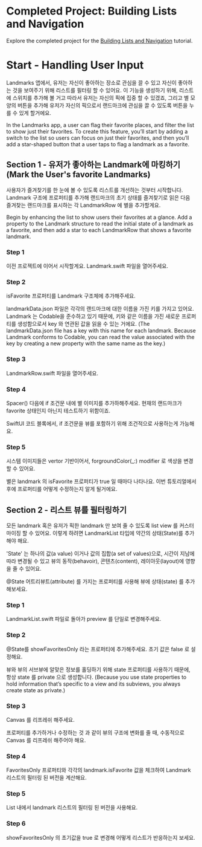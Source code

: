 # Completed Project: Building Lists and Navigation

Explore the completed project for the [Building Lists and Navigation](https://developer.apple.com/tutorials/swiftui/building-lists-and-navigation) tutorial.

# Start - Handling User Input

Landmarks 앱에서, 유저는 자신이 좋아하는 장소로 관심을 끌 수 있고 자신이 좋아하는 것을 보여주기 위해 리스트를 필터링 할 수 있어요. 이 기능을 생성하기 위해, 리스트에 스위치를 추가해 볼 거고 따라서 유저는 자신의 픽에 집중 할 수 있겠죠, 그리고 별 모양의 버튼을 추가해 유저가 자신의 픽으로서 랜드마크에 관심을 끌 수 있도록 버튼을 누를 수 있게 할거에요.

In the Landmarks app, a user can flag their favorite places, and filter the list to show just their favorites. To create this feature, you’ll start by adding a switch to the list so users can focus on just their favorites, and then you’ll add a star-shaped button that a user taps to flag a landmark as a favorite.


## Section 1 - 유저가 좋아하는 Landmark에 마킹하기 (Mark the User's favorite Landmarks)


사용자가 즐겨찾기를 한 눈에 볼 수 있도록 리스트를 개선하는 것부터 시작합니다. Landmark 구조에 프로퍼티를 추가해 랜드마크의 초기 상태를 즐겨찾기로 읽은 다음 즐겨찾는 랜드마크를 표시하는 각 LandmarkRow 에 별을 추가할게요.

Begin by enhancing the list to show users their favorites at a glance. Add a property to the Landmark structure to read the initial state of a landmark as a favorite, and then add a star to each LandmarkRow that shows a favorite landmark.

### Step 1

이전 프로젝트에 이어서 시작할게요. Landmark.swift 파일을 열어주세요.

### Step 2

isFavorite 프로퍼티를 Landmark 구조체에 추가해주세요.

landmarkData.json 파일은 각각의 랜드마크에 대한 이름을 가진 키를 가지고 있어요. Landmark 는 Codable을 준수하고 있기 때문에, 키와 같은 이름을 가진 새로운 프로퍼티를 생성함으로서 key 와 연관된 값을 읽을 수 있는 거에요. 
(The landmarkData.json file has a key with this name for each landmark. Because Landmark conforms to Codable, you can read the value associated with the key by creating a new property with the same name as the key.)

### Step 3

LandmarkRow.swift 파일을 열어주세요.


### Step 4

Spacer() 다음에 if 조건문 내에 별 이미지를 추가하해주세요. 현재의 랜드마크가 favorite 상태인지 아닌지 테스트하기 위함이죠.

SwiftUI 코드 블록에서, if 조건문을 뷰를 포함하기 위해 조건적으로 사용하는게 가능해요.


### Step 5

시스템 이미지들은 vertor 기반이어서, forgroundColor(_:) modifier 로 색상을 변경할 수 있어요.

별은 landmark 의 isFavorite 프로퍼티가 true 일 때마다 나타나요. 이번 튜토리얼에서 후에 프로퍼티를 어떻게 수정하는지 알게 될거에요.


## Section 2 - 리스트 뷰를 필터링하기


모든 landmark 혹은 유저가 픽한 landmark 만 보여 줄 수 있도록 list view 를 커스터마이징 할 수 있어요. 이렇게 하려면 LandmarkList 타입에 약간의 상태(State)를 추가해야 해요.

'State' 는 하나의 값(a value) 이거나 값의 집합(a set of values)으로, 시간이 지남에 따라 변경될 수 있고 뷰의 동작(behavoir), 콘텐츠(content), 레이아웃(layout)에 영향을 줄 수 있어요.

@State 어트리뷰트(attribute) 를 가지는 프로퍼티를 사용해 뷰에 상태(state) 를 추가해보세요.

### Step 1

LandmarkList.swift 파일로 돌아가 preview 를 단일로 변경해주세요.

### Step 2


@State를 showFavoritesOnly 라는 프로퍼티에 추가해주세요. 초기 값은 false 로 설정해요.

뷰와 뷰의 서브뷰에 알맞은 정보를 홀딩하기 위해 state 프로퍼티를 사용하기 때문에, 항상 state 를 private 으로 생성합니다.
(Because you use state properties to hold information that’s specific to a view and its subviews, you always create state as private.)

### Step 3

Canvas 를 리프레쉬 해주세요.

프로퍼티를 추가하거나 수정하는 것 과 같이 뷰의 구조에 변화를 줄 때, 수동적으로 Canvas 를 리프레쉬 해주어야 해요.

### Step 4

FavoritesOnly 프로퍼티와 각각의 landmark.isFavorite 값을 체크하여 Landmark 리스트의 필터링 된 버전을 계산해요. 

### Step 5

List 내에서 landmark 리스트의 필터링 된 버전을 사용해요.

### Step 6

showFavoritesOnly 의 초기값을 true 로 변경해 어떻게 리스트가 반응하는지 보세요.

































